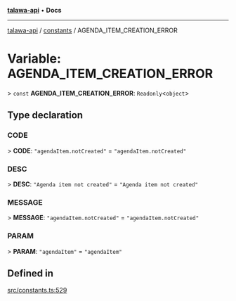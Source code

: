 [**talawa-api**](../../README.md) • **Docs**

***

[talawa-api](../../modules.md) / [constants](../README.md) / AGENDA\_ITEM\_CREATION\_ERROR

# Variable: AGENDA\_ITEM\_CREATION\_ERROR

\> `const` **AGENDA\_ITEM\_CREATION\_ERROR**: `Readonly`\<`object`\>

## Type declaration

### CODE

\> **CODE**: `"agendaItem.notCreated"` = `"agendaItem.notCreated"`

### DESC

\> **DESC**: `"Agenda item not created"` = `"Agenda item not created"`

### MESSAGE

\> **MESSAGE**: `"agendaItem.notCreated"` = `"agendaItem.notCreated"`

### PARAM

\> **PARAM**: `"agendaItem"` = `"agendaItem"`

## Defined in

[src/constants.ts:529](https://github.com/PalisadoesFoundation/talawa-api/blob/a87b45a1c490c996c3a8a52e117ecbaa4742ef49/src/constants.ts#L529)
